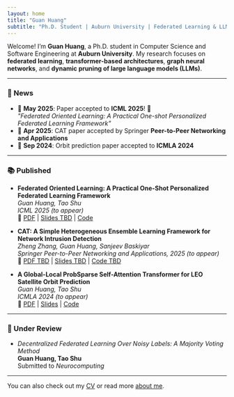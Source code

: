 ```yaml
---
layout: home
title: "Guan Huang"
subtitle: "Ph.D. Student | Auburn University | Federated Learning & LLM Optimization"
---
```


Welcome! I’m **Guan Huang**, a Ph.D. student in Computer Science and Software Engineering at **Auburn University**. My research focuses on **federated learning**, **transformer-based architectures**, **graph neural networks**, and **dynamic pruning of large language models (LLMs)**.

---

### 📰 News

- 📌 **May 2025**: Paper accepted to **ICML 2025**! 🎉  
  _"Federated Oriented Learning: A Practical One-shot Personalized Federated Learning Framework"_
- 📌 **Apr 2025**: CAT paper accepted by Springer **Peer-to-Peer Networking and Applications**
- 📌 **Sep 2024**: Orbit prediction paper accepted to **ICMLA 2024**

---

### 📚 Published

- **Federated Oriented Learning: A Practical One-Shot Personalized Federated Learning Framework**  
  *Guan Huang, Tao Shu*  
  _ICML 2025 (to appear)_  
  🔗 [PDF](/assets/publications/icml2025_fol.pdf) | [Slides TBD](/assets/slides/cat_presentation.pdf) | [Code](https://github.com/guanhuang-rs/guanhuang-rs.github.io/blob/master/assets/code/fol.zip)

- **CAT: A Simple Heterogeneous Ensemble Learning Framework for Network Intrusion Detection**  
  *Zheng Zhang, Guan Huang, Sanjeev Baskiyar*  
  _Springer Peer-to-Peer Networking and Applications, 2025 (to appear)_  
  🔗 [PDF TBD](/assets/publications/cat_ppna2025.pdf) | [Slides TBD](/assets/slides/cat_presentation.pdf) | [Code TBD](https://github.com/guanhuang-rs/cat-nid)

- **A Global-Local ProbSparse Self-Attention Transformer for LEO Satellite Orbit Prediction**  
  *Guan Huang, Tao Shu*  
  _ICMLA 2024 (to appear)_  
  🔗 [PDF](/assets/publications/GLO.pdf) | [Slides](/assets/slides/glopre.pptx) | [Code](https://app.box.com/s/jyc52jl6raw2n216pnrwht5aakl45juh)

---

### 📝 Under Review

- *Decentralized Federated Learning Over Noisy Labels: A Majority Voting Method*  
  **Guan Huang, Tao Shu**  
  Submitted to _Neurocomputing_

---

You can also check out my [CV](/cv/) or read more [about me](/aboutme/).

